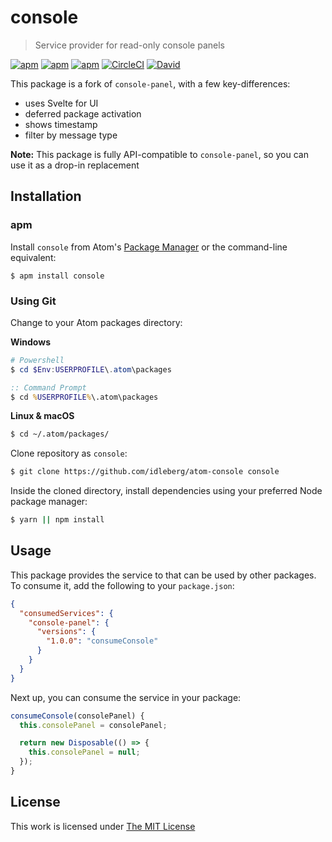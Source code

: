 # console

> Service provider for read-only console panels

[![apm](https://flat.badgen.net/apm/license/console)](https://atom.io/packages/console)
[![apm](https://flat.badgen.net/apm/v/console)](https://atom.io/packages/console)
[![apm](https://flat.badgen.net/apm/dl/console)](https://atom.io/packages/console)
[![CircleCI](https://flat.badgen.net/circleci/github/idleberg/atom-console)](https://circleci.com/gh/idleberg/atom-console)
[![David](https://flat.badgen.net/david/dep/idleberg/atom-console)](https://david-dm.org/idleberg/atom-console)

This package is a fork of `console-panel`, with a few key-differences:

- uses Svelte for UI
- deferred package activation
- shows timestamp
- filter by message type

**Note:** This package is fully API-compatible to `console-panel`, so you can use it as a drop-in replacement

## Installation

### apm

Install `console` from Atom's [Package Manager](http://flight-manual.atom.io/using-atom/sections/atom-packages/) or the command-line equivalent:

`$ apm install console`

### Using Git

Change to your Atom packages directory:

**Windows**

```powershell
# Powershell
$ cd $Env:USERPROFILE\.atom\packages
```

```cmd
:: Command Prompt
$ cd %USERPROFILE%\.atom\packages
```

**Linux & macOS**

```bash
$ cd ~/.atom/packages/
```

Clone repository as `console`:

```bash
$ git clone https://github.com/idleberg/atom-console console
```

Inside the cloned directory, install dependencies using your preferred Node package manager:

```bash
$ yarn || npm install
```

## Usage

This package provides the service to that can be used by other packages. To consume it, add the following to your `package.json`:

```json
{
  "consumedServices": {
    "console-panel": {
      "versions": {
        "1.0.0": "consumeConsole"
      }
    }
  }
}
```

Next up, you can consume the service in your package:

```js
consumeConsole(consolePanel) {
  this.consolePanel = consolePanel;

  return new Disposable(() => {
    this.consolePanel = null;
  });
}
```

## License

This work is licensed under [The MIT License](https://opensource.org/licenses/MIT)
